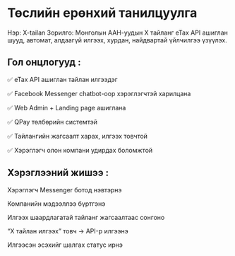 # Төслийн ерөнхий танилцуулга
Нэр: X-tailan
Зорилго:
Монголын ААН-уудын X тайланг eTax API ашиглан шууд, автомат, алдаагүй илгээх, хурдан, найдвартай үйлчилгээ үзүүлэх.

## Гол онцлогууд :

✅ eTax API ашиглан тайлан илгээдэг

✅ Facebook Messenger chatbot-оор хэрэглэгчтэй харилцана

✅ Web Admin + Landing page ашиглана

✅ QPay төлбөрийн системтэй

✅ Тайлангийн жагсаалт харах, илгээх товчтой

✅ Хэрэглэгч олон компани удирдах боломжтой

## Хэрэглээний жишээ :

Хэрэглэгч Messenger ботод нэвтэрнэ

Компанийн мэдээллээ бүртгэнэ

Илгээх шаардлагатай тайланг жагсаалтаас сонгоно

“X тайлан илгээх” товч → API-р илгээнэ

Илгээсэн эсэхийг шалгах статус ирнэ
